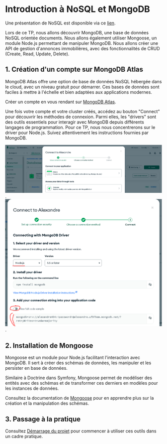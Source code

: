 # Introduction à NoSQL et MongoDB

Une présentation de NoSQL est disponible via ce [lien](https://docs.google.com/presentation/d/1ANhv39Pt6jXdfQQrlpoJIlHUkWMaPUbH2ko_R26Cxmw/edit?usp=sharing).

Lors de ce TP, nous allons découvrir MongoDB, une base de données NoSQL orientée documents. Nous allons également utiliser Mongoose, un module Node.js permettant de manipuler MongoDB. Nous allons créer une API de gestion d'annonces immobilières, avec des fonctionnalités de CRUD (Create, Read, Update, Delete).

## 1. Création d'un compte sur MongoDB Atlas

MongoDB Atlas offre une option de base de données NoSQL hébergée dans le cloud, avec un niveau gratuit pour démarrer. Ces bases de données sont faciles à mettre à l'échelle et bien adaptées aux applications modernes.

Créer un compte en vous rendant sur [MongoDB Atlas](https://www.mongodb.com/cloud/atlas).

Une fois votre compte et votre cluster créés, accédez au bouton "Connect" pour découvrir les méthodes de connexion. Parmi elles, les "drivers" sont des outils essentiels pour interagir avec MongoDB depuis différents langages de programmation. Pour ce TP, nous nous concentrerons sur le driver pour Node.js. Suivez attentivement les instructions fournies par MongoDB.

![Texte alternatif](/image.png).
![Texte alternatif](/image-1.png).

## 2. Installation de Mongoose

Mongoose est un module pour Node.js facilitant l'interaction avec MongoDB. Il sert à créer des schémas de données, les manipuler et les persister en base de données.

Similaire à Doctrine dans Symfony, Mongoose permet de modéliser des entités avec des schémas et de transformer ces derniers en modèles pour les instances de données.

Consultez la documentation de [Mongoose](https://mongoosejs.com/) pour en apprendre plus sur la création et la manipulation des schémas.

## 3. Passage à la pratique

Consultez [Démarrage du projet](demarage.md) pour commencer à utiliser ces outils dans un cadre pratique.
